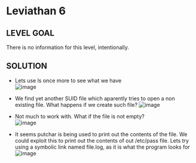 # Leviathan 6 
 
## LEVEL GOAL

There is no information for this level, intentionally.

## SOLUTION
- Lets use ls once more to see what we have                                                  
 ![image](https://user-images.githubusercontent.com/44790709/201444353-89a67aab-b365-4e5f-a243-9b6a9ef27a16.png)

- We find yet another SUID file which aparently tries to open a non existing file. What happens if we create such file?
 ![image](https://user-images.githubusercontent.com/44790709/201444545-619d2c0d-73e9-4f14-93f0-052bd0ee8431.png)

- Not much to work with. What if the file is not empty?           
 ![image](https://user-images.githubusercontent.com/44790709/201444961-5cf369ad-0b65-4c36-ab5d-25844bb0db30.png)

- It seems putchar is being used to print out the contents of the file. We could exploit this to print out the contents of out /etc/pass file. Lets try using a symbolic link named file.log, as it is what the program looks for
 ![image](https://user-images.githubusercontent.com/44790709/201445106-35eca960-d769-445e-b854-4ea5014e7a94.png)
  
 
